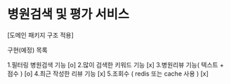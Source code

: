 <h1>병원검색 및 평가 서비스</h1>

[도메인 패키지 구조 적용]

구현(예정) 목록

1.필터링 병원검색 기능 [o]
2.많이 검색한 키워드 기능 [x]
3.병원리뷰 기능( 텍스트 + 점수 ) [o]
4.최근 작성한 리뷰 기능 [x]
5.조회수 ( redis 또는 cache 사용 ) [x]
